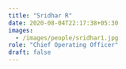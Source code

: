 ```yaml
---
title: "Sridhar R"
date: 2020-08-04T22:17:38+05:30
images:
  - /images/people/sridhar1.jpg
role: "Chief Operating Officer"
draft: false
---
```

